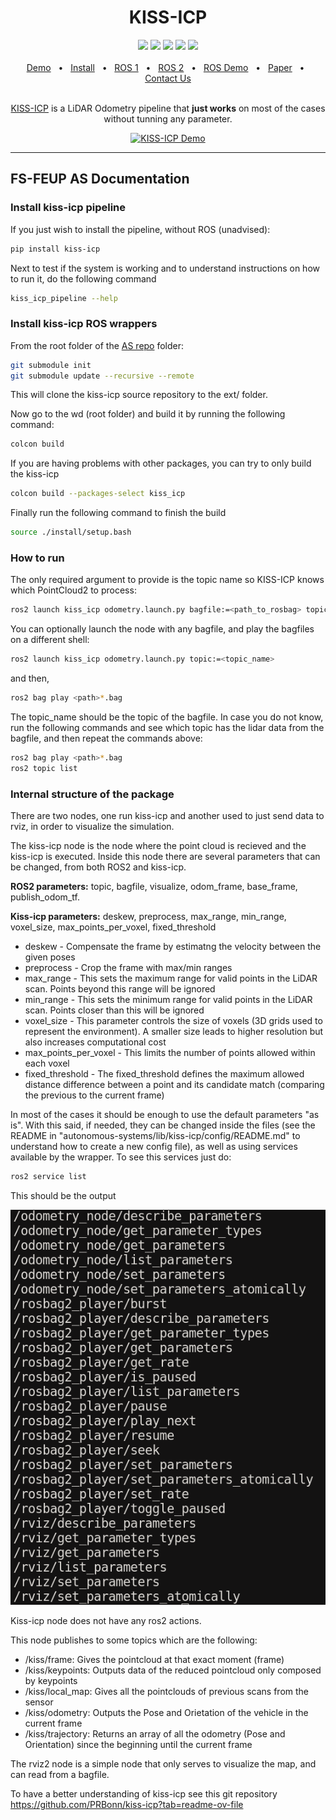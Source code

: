 <div align="center">
    <h1>KISS-ICP</h1>
    <a href="https://github.com/PRBonn/kiss-icp/releases"><img src="https://img.shields.io/github/v/release/PRBonn/kiss-icp?label=version" /></a>
    <a href="https://github.com/PRBonn/kiss-icp/blob/main/LICENSE"><img src="https://img.shields.io/github/license/PRBonn/kiss-icp" /></a>
    <a href="https://github.com/PRBonn/kiss-icp/blob/main/"><img src="https://img.shields.io/badge/Linux-FCC624?logo=linux&logoColor=black" /></a>
    <a href="https://github.com/PRBonn/kiss-icp/blob/main/"><img src="https://img.shields.io/badge/Windows-0078D6?st&logo=windows&logoColor=white" /></a>
    <a href="https://github.com/PRBonn/kiss-icp/blob/main/"><img src="https://img.shields.io/badge/mac%20os-000000?&logo=apple&logoColor=white" /></a>
    <br />
    <br />
    <a href=https://user-images.githubusercontent.com/21349875/219626075-d67e9165-31a2-4a1b-8c26-9f04e7d195ec.mp4>Demo</a>
    <span>&nbsp;&nbsp;•&nbsp;&nbsp;</span>
    <a href="https://github.com/PRBonn/kiss-icp/blob/main/README.md#Install">Install</a>
    <span>&nbsp;&nbsp;•&nbsp;&nbsp;</span>
    <a href="https://github.com/PRBonn/kiss-icp/blob/main/ros">ROS 1</a>
    <span>&nbsp;&nbsp;•&nbsp;&nbsp;</span>
    <a href="https://github.com/PRBonn/kiss-icp/blob/main/ros">ROS 2</a>
    <span>&nbsp;&nbsp;•&nbsp;&nbsp;</span>
    <a href=https://user-images.githubusercontent.com/21349875/214578180-b1d2431c-8fff-440e-aa6e-99a1d85989b5.mp4
>ROS Demo</a>
    <span>&nbsp;&nbsp;•&nbsp;&nbsp;</span>
    <a href=https://www.ipb.uni-bonn.de/wp-content/papercite-data/pdf/vizzo2023ral.pdf>Paper</a>
    <span>&nbsp;&nbsp;•&nbsp;&nbsp;</span>
    <a href=https://github.com/PRBonn/kiss-icp/issues>Contact Us</a>
  <br />
  <br />

[KISS-ICP](https://www.ipb.uni-bonn.de/wp-content/papercite-data/pdf/vizzo2023ral.pdf) is a LiDAR Odometry pipeline that **just works** on most of the cases without tunning any parameter.

  <p align="center">
    <a href="https://user-images.githubusercontent.com/21349875/219626075-d67e9165-31a2-4a1b-8c26-9f04e7d195ec.mp4"><img alt="KISS-ICP Demo" src="https://user-images.githubusercontent.com/21349875/211829074-474bec08-0129-4e34-85e7-62265e44a7de.png"></a>
  </p>
</div>

<hr />

## FS-FEUP AS Documentation

### Install kiss-icp pipeline

If you just wish to install the pipeline, without ROS (unadvised):

```sh
pip install kiss-icp
```

Next to test if the system is working and to understand instructions on how to run it, do the following command

```sh
kiss_icp_pipeline --help
```

### Install kiss-icp ROS wrappers

From the root folder of the [AS repo](https://github.com/fs-feup/autonomous-systems/tree/main) folder:

```sh
git submodule init
git submodule update --recursive --remote
```

This will clone the kiss-icp source repository to the ext/ folder.

Now go to the wd (root folder) and build it by running the following command:

```sh
colcon build
```

If you are having problems with other packages, you can try to only build the kiss-icp

```sh
colcon build --packages-select kiss_icp
```

Finally run the following command to finish the build

```sh
source ./install/setup.bash
```

### How to run

The only required argument to provide is the
 topic name so KISS-ICP knows which PointCloud2 to process:

```sh
ros2 launch kiss_icp odometry.launch.py bagfile:=<path_to_rosbag> topic:=<topic_name>
```

You can optionally launch the node with any bagfile, and play the bagfiles on a different shell:
```sh
ros2 launch kiss_icp odometry.launch.py topic:=<topic_name>
```
and then,

```sh
ros2 bag play <path>*.bag
```

The topic_name should be the topic of the bagfile. In case you do not know, run the following commands and see which topic has the lidar data from the bagfile, and then repeat the commands above:

```sh
ros2 bag play <path>*.bag
ros2 topic list
```

### Internal structure of the package

There are two nodes, one run kiss-icp and another used to just send data to rviz, in order to visualize the simulation.

The kiss-icp node is the node where the point cloud is recieved and the kiss-icp is executed. Inside this node there are several parameters that can be changed, from both ROS2 and kiss-icp.

**ROS2 parameters:** topic, bagfile, visualize, odom_frame, base_frame, publish_odom_tf.

**Kiss-icp parameters:** deskew, preprocess, max_range, min_range, voxel_size, max_points_per_voxel, fixed_threshold


* deskew - Compensate the frame by estimatng the velocity between the given poses
* preprocess - Crop the frame with max/min ranges
* max_range - This sets the maximum range for valid points in the LiDAR scan. Points beyond this range will be ignored
* min_range - This sets the minimum range for valid points in the LiDAR scan. Points closer than this will be ignored
* voxel_size - This parameter controls the size of voxels (3D grids used to represent the environment). A smaller size leads to higher resolution but also increases computational cost
* max_points_per_voxel - This limits the number of points allowed within each voxel
* fixed_threshold - The fixed_threshold defines the maximum allowed distance difference between a point and its candidate match (comparing the previous to the current frame)

In most of the cases it should be enough to use the default parameters "as is". With this said, if needed, they can be changed inside the files (see the README in "autonomous-systems/lib/kiss-icp/config/README.md" to understand how to create a new config file), as well as using services available by the wrapper. To see this services just do:

```sh
ros2 service list
```

This should be the output

![Service list](./Screenshot%20from%202024-02-09%2009-35-54.png)

Kiss-icp node does not have any ros2 actions.

This node publishes to some topics which are the following:

* /kiss/frame: Gives the pointcloud at that exact moment (frame)
* /kiss/keypoints: Outputs data of the reduced pointcloud only composed by keypoints
* /kiss/local_map: Gives all the pointclouds of previous scans from the sensor
* /kiss/odometry: Outputs the Pose and Orietation of the vehicle in the current frame
* /kiss/trajectory: Returns an array of all the odometry (Pose and Orientation) since the beginning until the current frame

The rviz2 node is a simple node that only serves to visualize the map, and can read from a bagfile.

To have a better understanding of kiss-icp see this git repository https://github.com/PRBonn/kiss-icp?tab=readme-ov-file

